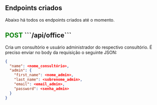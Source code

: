 ## Endpoints criados

Abaixo há todos os endpoints criados até o momento.

<h2><span style="color:green">POST</span> ```/api/office```</h2>
Cria um consultório e usuário administrador do respectivo consultório. É preciso enviar no body da requisição o seguinte JSON:

```json
{
  "name": <nome_consultório>,
  "admin": {
    "first_name": <nome_admin>,
    "last_name": <sobrenome_admin>,
    "email": <email_admin>,
    "password": <senha_admin>
  }
}
```
